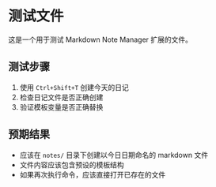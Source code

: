 # 测试文件

这是一个用于测试 Markdown Note Manager 扩展的文件。

## 测试步骤

1. 使用 `Ctrl+Shift+T` 创建今天的日记
2. 检查日记文件是否正确创建
3. 验证模板变量是否正确替换

## 预期结果

- 应该在 `notes/` 目录下创建以今日日期命名的 markdown 文件
- 文件内容应该包含预设的模板结构
- 如果再次执行命令，应该直接打开已存在的文件 